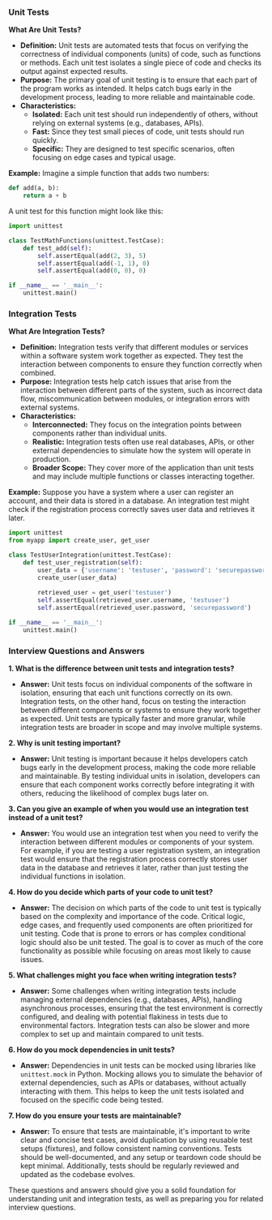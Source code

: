### Unit Tests

**What Are Unit Tests?**
- **Definition:** Unit tests are automated tests that focus on verifying the correctness of individual components (units) of code, such as functions or methods. Each unit test isolates a single piece of code and checks its output against expected results.
- **Purpose:** The primary goal of unit testing is to ensure that each part of the program works as intended. It helps catch bugs early in the development process, leading to more reliable and maintainable code.
- **Characteristics:**
  - **Isolated:** Each unit test should run independently of others, without relying on external systems (e.g., databases, APIs).
  - **Fast:** Since they test small pieces of code, unit tests should run quickly.
  - **Specific:** They are designed to test specific scenarios, often focusing on edge cases and typical usage.

**Example:**
Imagine a simple function that adds two numbers:

```python
def add(a, b):
    return a + b
```

A unit test for this function might look like this:

```python
import unittest

class TestMathFunctions(unittest.TestCase):
    def test_add(self):
        self.assertEqual(add(2, 3), 5)
        self.assertEqual(add(-1, 1), 0)
        self.assertEqual(add(0, 0), 0)

if __name__ == '__main__':
    unittest.main()
```

### Integration Tests

**What Are Integration Tests?**
- **Definition:** Integration tests verify that different modules or services within a software system work together as expected. They test the interaction between components to ensure they function correctly when combined.
- **Purpose:** Integration tests help catch issues that arise from the interaction between different parts of the system, such as incorrect data flow, miscommunication between modules, or integration errors with external systems.
- **Characteristics:**
  - **Interconnected:** They focus on the integration points between components rather than individual units.
  - **Realistic:** Integration tests often use real databases, APIs, or other external dependencies to simulate how the system will operate in production.
  - **Broader Scope:** They cover more of the application than unit tests and may include multiple functions or classes interacting together.

**Example:**
Suppose you have a system where a user can register an account, and their data is stored in a database. An integration test might check if the registration process correctly saves user data and retrieves it later.

```python
import unittest
from myapp import create_user, get_user

class TestUserIntegration(unittest.TestCase):
    def test_user_registration(self):
        user_data = {'username': 'testuser', 'password': 'securepassword'}
        create_user(user_data)
        
        retrieved_user = get_user('testuser')
        self.assertEqual(retrieved_user.username, 'testuser')
        self.assertEqual(retrieved_user.password, 'securepassword')

if __name__ == '__main__':
    unittest.main()
```

### Interview Questions and Answers

**1. What is the difference between unit tests and integration tests?**
- **Answer:** Unit tests focus on individual components of the software in isolation, ensuring that each unit functions correctly on its own. Integration tests, on the other hand, focus on testing the interaction between different components or systems to ensure they work together as expected. Unit tests are typically faster and more granular, while integration tests are broader in scope and may involve multiple systems.

**2. Why is unit testing important?**
- **Answer:** Unit testing is important because it helps developers catch bugs early in the development process, making the code more reliable and maintainable. By testing individual units in isolation, developers can ensure that each component works correctly before integrating it with others, reducing the likelihood of complex bugs later on.

**3. Can you give an example of when you would use an integration test instead of a unit test?**
- **Answer:** You would use an integration test when you need to verify the interaction between different modules or components of your system. For example, if you are testing a user registration system, an integration test would ensure that the registration process correctly stores user data in the database and retrieves it later, rather than just testing the individual functions in isolation.

**4. How do you decide which parts of your code to unit test?**
- **Answer:** The decision on which parts of the code to unit test is typically based on the complexity and importance of the code. Critical logic, edge cases, and frequently used components are often prioritized for unit testing. Code that is prone to errors or has complex conditional logic should also be unit tested. The goal is to cover as much of the core functionality as possible while focusing on areas most likely to cause issues.

**5. What challenges might you face when writing integration tests?**
- **Answer:** Some challenges when writing integration tests include managing external dependencies (e.g., databases, APIs), handling asynchronous processes, ensuring that the test environment is correctly configured, and dealing with potential flakiness in tests due to environmental factors. Integration tests can also be slower and more complex to set up and maintain compared to unit tests.

**6. How do you mock dependencies in unit tests?**
- **Answer:** Dependencies in unit tests can be mocked using libraries like `unittest.mock` in Python. Mocking allows you to simulate the behavior of external dependencies, such as APIs or databases, without actually interacting with them. This helps to keep the unit tests isolated and focused on the specific code being tested.

**7. How do you ensure your tests are maintainable?**
- **Answer:** To ensure that tests are maintainable, it's important to write clear and concise test cases, avoid duplication by using reusable test setups (fixtures), and follow consistent naming conventions. Tests should be well-documented, and any setup or teardown code should be kept minimal. Additionally, tests should be regularly reviewed and updated as the codebase evolves.

These questions and answers should give you a solid foundation for understanding unit and integration tests, as well as preparing you for related interview questions.
